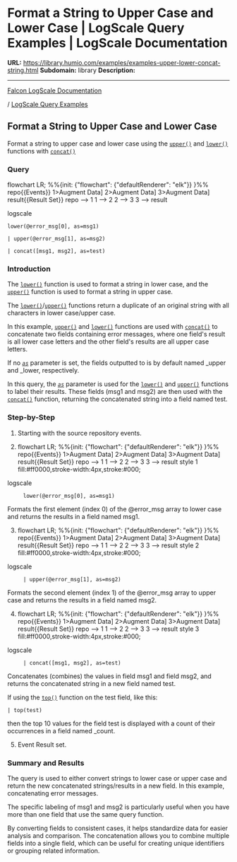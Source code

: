 # Format a String to Upper Case and Lower Case | LogScale Query Examples | LogScale Documentation

**URL:** https://library.humio.com/examples/examples-upper-lower-concat-string.html
**Subdomain:** library
**Description:** 

---

[Falcon LogScale Documentation](https://library.humio.com)

/ [LogScale Query Examples](examples.html)

## Format a String to Upper Case and Lower Case

Format a string to upper case and lower case using the [`upper()`](https://library.humio.com/data-analysis/functions-upper.html) and [`lower()`](https://library.humio.com/data-analysis/functions-lower.html) functions with [`concat()`](https://library.humio.com/data-analysis/functions-concat.html)

### Query

flowchart LR; %%{init: {"flowchart": {"defaultRenderer": "elk"}} }%% repo{{Events}} 1>Augment Data] 2>Augment Data] 3>Augment Data] result{{Result Set}} repo --> 1 1 --> 2 2 --> 3 3 --> result

logscale
    
    
    lower(@error_msg[0], as=msg1)
     
    | upper(@error_msg[1], as=msg2)
     
    | concat([msg1, msg2], as=test)

### Introduction

The [`lower()`](https://library.humio.com/data-analysis/functions-lower.html) function is used to format a string in lower case, and the [`upper()`](https://library.humio.com/data-analysis/functions-upper.html) function is used to format a string in upper case. 

The [`lower()`](https://library.humio.com/data-analysis/functions-lower.html)/[`upper()`](https://library.humio.com/data-analysis/functions-upper.html) functions return a duplicate of an original string with all characters in lower case/upper case. 

In this example, [`upper()`](https://library.humio.com/data-analysis/functions-upper.html) and [`lower()`](https://library.humio.com/data-analysis/functions-lower.html) functions are used with [`concat()`](https://library.humio.com/data-analysis/functions-concat.html) to concatenate two fields containing error messages, where one field's result is all lower case letters and the other field's results are all upper case letters. 

If no [_`as`_](https://library.humio.com/data-analysis/syntax-fields.html#syntax-fields-from-functions) parameter is set, the fields outputted to is by default named _upper and _lower, respectively. 

In this query, the [_`as`_](https://library.humio.com/data-analysis/syntax-fields.html#syntax-fields-from-functions) parameter is used for the [`lower()`](https://library.humio.com/data-analysis/functions-lower.html) and [`upper()`](https://library.humio.com/data-analysis/functions-upper.html) functions to label their results. These fields (msg1 and msg2) are then used with the [`concat()`](https://library.humio.com/data-analysis/functions-concat.html) function, returning the concatenated string into a field named test. 

### Step-by-Step

  1. Starting with the source repository events.

  2. flowchart LR; %%{init: {"flowchart": {"defaultRenderer": "elk"}} }%% repo{{Events}} 1>Augment Data] 2>Augment Data] 3>Augment Data] result{{Result Set}} repo --> 1 1 --> 2 2 --> 3 3 --> result style 1 fill:#ff0000,stroke-width:4px,stroke:#000;

logscale
         
         lower(@error_msg[0], as=msg1)

Formats the first element (index 0) of the @error_msg array to lower case and returns the results in a field named msg1. 

  3. flowchart LR; %%{init: {"flowchart": {"defaultRenderer": "elk"}} }%% repo{{Events}} 1>Augment Data] 2>Augment Data] 3>Augment Data] result{{Result Set}} repo --> 1 1 --> 2 2 --> 3 3 --> result style 2 fill:#ff0000,stroke-width:4px,stroke:#000;

logscale
         
         | upper(@error_msg[1], as=msg2)

Formats the second element (index 1) of the  @error_msg array to upper case and returns the results in a field named msg2. 

  4. flowchart LR; %%{init: {"flowchart": {"defaultRenderer": "elk"}} }%% repo{{Events}} 1>Augment Data] 2>Augment Data] 3>Augment Data] result{{Result Set}} repo --> 1 1 --> 2 2 --> 3 3 --> result style 3 fill:#ff0000,stroke-width:4px,stroke:#000;

logscale
         
         | concat([msg1, msg2], as=test)

Concatenates (combines) the values in field msg1 and field msg2, and returns the concatenated string in a new field named test. 

If using the [`top()`](https://library.humio.com/data-analysis/functions-top.html) function on the test field, like this: 

`| top(test)`

then the top 10 values for the field test is displayed with a count of their occurrences in a field named _count. 

  5. Event Result set.




### Summary and Results

The query is used to either convert strings to lower case or upper case and return the new concatenated strings/results in a new field. In this example, concatenating error messages. 

The specific labeling of msg1 and msg2 is particularly useful when you have more than one field that use the same query function. 

By converting fields to consistent cases, it helps standardize data for easier analysis and comparison. The concatenation allows you to combine multiple fields into a single field, which can be useful for creating unique identifiers or grouping related information.

